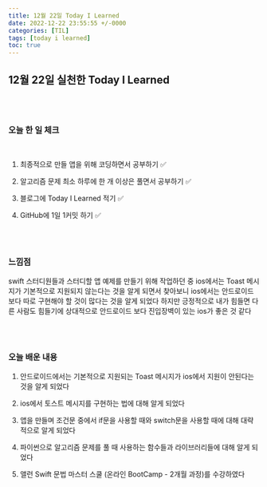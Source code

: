 ```yaml
---
title: 12월 22일 Today I Learned
date: 2022-12-22 23:55:55 +/-0000
categories: [TIL]
tags: [today i learned]
toc: true
---
```


## 12월 22일 실천한 Today I Learned

<br><br>

### 오늘 한 일 체크
<br>

1. 최종적으로 만들 앱을 위해 코딩하면서 공부하기 ✅

2. 알고리즘 문제 최소 하루에 한 개 이상은 풀면서 공부하기 ✅

3. 블로그에 Today I Learned 적기 ✅

4. GitHub에 1일 1커밋 하기 ✅

<br><br>

### 느낌점

swift 스터디원들과 스터디할 앱 예제를 만들기 위해 작업하던 중 ios에서는 Toast 메시지가 기본적으로 지원되지 않는다는 것을 알게 되면서 찾아보니 ios에서는 안드로이드 보다 따로 구현해야 할 것이 많다는 것을 알게 되었다 하지만 긍정적으로 내가 힘들면 다른 사람도 힘들기에 상대적으로 안드로이드 보다 진입장벽이 있는 ios가 좋은 것 같다


<br><br>

### 오늘 배운 내용

1. 안드로이드에서는 기본적으로 지원되는 Toast 메시지가 ios에서 지원이 안된다는 것을 알게 되었다

1. ios에서 토스트 메시지를 구현하는 법에 대해 알게 되었다

1. 앱을 만들며 조건문 중에서 if문을 사용할 때와 switch문을 사용할 때에 대해 대략적으로 알게 되었다

1. 파이썬으로 알고리즘 문제를 풀 때 사용하는 함수들과 라이브러리들에 대해 알게 되었다

1. 앨런 Swift 문법 마스터 스쿨 (온라인 BootCamp - 2개월 과정)를 수강하였다